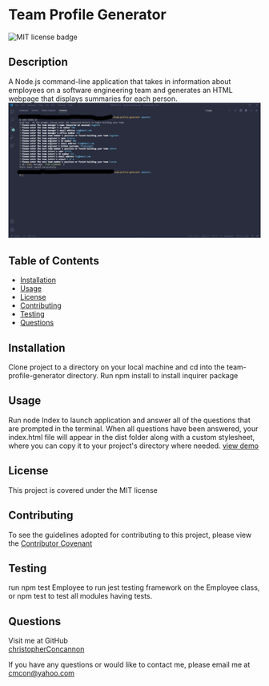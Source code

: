 # Team Profile Generator

![MIT license badge](https://img.shields.io/badge/license-MIT-green)



## Description

A Node.js command-line application that takes in information about employees on a software engineering team and generates an HTML webpage that displays summaries for each person.
![Team Profile Generator](./assets/images/screenshot.png)

## Table of Contents
  * [Installation](#installation)
  * [Usage](#usage)
  * [License](#license)
  * [Contributing](#contributing)
  * [Testing](#testing)
  * [Questions](#questions)
  
## Installation
Clone project to a directory on your local machine and cd into the team-profile-generator directory.  Run npm install to install inquirer package



## Usage
Run node Index to launch application and answer all of the questions that are prompted in the terminal.  When all questions have been answered, your index.html file will appear in the dist folder along with a custom stylesheet, where you can copy it to your project's directory where needed.
[view demo](https://drive.google.com/file/d/13Fr2NtNjTjwbumeZLdQ5HMzYugiWGzvE/view)

## License 
This project is covered under the MIT license 


## Contributing
To see the guidelines adopted for contributing to this project, please view the [Contributor Covenant](https://www.contributor-covenant.org/version/2/0/code_of_conduct/code_of_conduct.txt)

## Testing
run npm test Employee to run jest testing framework on the Employee class, or npm test to test all modules having tests.

## Questions
Visit me at GitHub  
[christopherConcannon](https://github.com/christopherConcannon)
  
If you have any questions or would like to contact me, please email me at  
[cmcon@yahoo.com](mailto:cmcon@yahoo.com)
